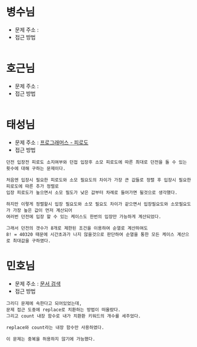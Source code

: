 # 병수님

-   문제 주소 : []()
-   접근 방법

```text
```

# 호근님

-   문제 주소 : []()
-   접근 방법

```text
```

# 태성님

-   문제 주소 : [프로그래머스 - 피로도](https://programmers.co.kr/learn/courses/30/lessons/87946?language=python3)
-   접근 방법

```text
던전 입장전 피로도 소지여부와 던접 입장후 소모 피로도에 따른 최대로 던전을 돌 수 있는 횟수에 대해 구하는 문제이다.

처음엔 입장시 필요한 피로도와 소모 필요도의 차이가 가장 큰 값들로 정렬 후 입장시 필요한 피로도에 따른 추가 정렬로 
입장 피로도가 높으면서 소모 필도가 낮은 값부터 차례로 들어가면 될것으로 생각했다.

하지만 이렇게 정렬할시 입장 필요도와 소모 필요도 차이가 같으면서 입장필요도와 소모필요도가 가장 높은 값이 먼저 계산되어 
여러번 던전에 입장 할 수 있는 케이스도 한번의 입장만 가능하게 계산되었다.

그래서 던전의 갯수가 8개로 제한된 조건을 이용하여 순열로 계산하여도 
8! = 40320 때문에 시간초과가 나지 않을것으로 판단하여 순열을 통한 모든 케이스 계산으로 최대값을 구하였다.
```

# 민호님

-   문제 주소 : [문서 검색](https://www.acmicpc.net/problem/1543)
-   접근 방법

```text
그리디 문제에 속한다고 되어있었는데,
문제 접근 도중에 replace로 치환하는 방법이 떠올랐다.
그리고 count 내장 함수로 내가 치환환 키워드의 개수를 세주었다.

replace와 count라는 내장 함수만 사용하였다.

이 문제는 중복을 허용하지 않기에 가능했다.
```
